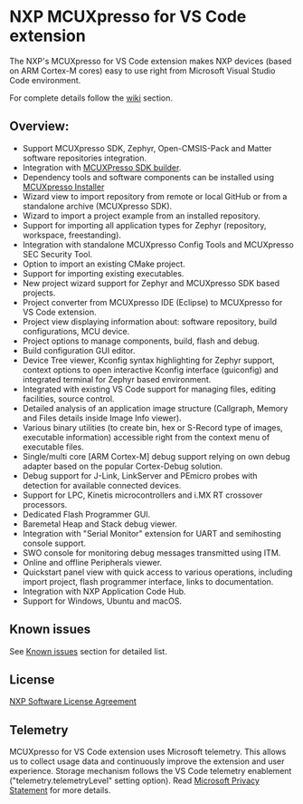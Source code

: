 # NXP MCUXpresso for VS Code extension

The NXP's MCUXpresso for VS Code extension makes NXP devices (based on ARM Cortex-M cores) easy to use right from Microsoft Visual Studio Code environment.

For complete details follow the [wiki](https://github.com/nxp-mcuxpresso/vscode-for-mcux/wiki) section.

## Overview:

* Support MCUXpresso SDK, Zephyr, Open-CMSIS-Pack and Matter software repositories integration.
* Integration with [MCUXPresso SDK builder](https://mcuxpresso.nxp.com).
* Dependency tools and software components can be installed using [MCUXpresso Installer](https://github.com/nxp-mcuxpresso/vscode-for-mcux/wiki/Dependency-Installation)
* Wizard view to import repository from remote or local GitHub or from a standalone archive (MCUXpresso SDK).
* Wizard to import a project example from an installed repository.
* Support for importing all application types for Zephyr (repository, workspace, freestanding).
* Integration with standalone MCUXpresso Config Tools and MCUXpresso SEC Security Tool.
* Option to import an existing CMake project.
* Support for importing existing executables.
* New project wizard support for Zephyr and MCUXpresso SDK based projects.
* Project converter from MCUXpresso IDE (Eclipse) to MCUXpresso for VS Code extension. 
* Project view displaying information about: software repository, build configurations, MCU device.
* Project options to manage components, build, flash and debug.
* Build configuration GUI editor.
* Device Tree viewer, Kconfig syntax highlighting for Zephyr support, context options to open interactive Kconfig interface (guiconfig) and integrated terminal for Zephyr based environment.
* Integrated with existing VS Code support for managing files, editing facilities, source control.
* Detailed analysis of an application image structure (Callgraph, Memory and Files details inside Image Info viewer).
* Various binary utilities (to create bin, hex or S-Record type of images, executable information) accessible right from the context menu of executable files.
* Single/multi core [ARM Cortex-M] debug support relying on own debug adapter based on the popular Cortex-Debug solution.
* Debug support for J-Link, LinkServer and PEmicro probes with detection for available connected devices.
* Support for LPC, Kinetis microcontrollers and i.MX RT crossover processors.
* Dedicated Flash Programmer GUI.
* Baremetal Heap and Stack debug viewer.
* Integration with "Serial Monitor" extension for UART and semihosting console support.
* SWO console for monitoring debug messages transmitted using ITM.
* Online and offline Peripherals viewer.
* Quickstart panel view with quick access to various operations, including import project, flash programmer interface, links to documentation.
* Integration with NXP Application Code Hub.
* Support for Windows, Ubuntu and macOS.

## Known issues

See [Known issues](https://github.com/nxp-mcuxpresso/vscode-for-mcux/blob/main/Known-Issues.md) section for detailed list.

## License

[NXP Software License Agreement](https://www.nxp.com/docs/en/disclaimer/LA_OPT_NXP_SW.html)

## Telemetry

MCUXpresso for VS Code extension uses Microsoft telemetry. This allows us to collect usage data and continuously improve the extension and user experience. Storage mechanism follows the VS Code telemetry enablement ("telemetry.telemetryLevel" setting option). Read [Microsoft Privacy Statement](https://privacy.microsoft.com/en-us/privacystatement) for more details.
